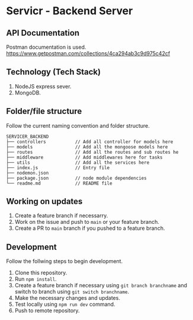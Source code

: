 # Servicr - Backend Server

## API Documentation

Postman documentation is used.
https://www.getpostman.com/collections/4ca294ab3c9d975c42cf

## Technology (Tech Stack)

1. NodeJS express sever.
1. MongoDB.

## Folder/file structure

Follow the current naming convention and folder structure.

```
SERVICER_BACKEND
├── controllers           // Add all controller for models here
├── models                // Add all the mongoose models here
├── routes                // Add all the routes and sub routes he
├── middleware            // Add middlewares here for tasks
├── utils                 // Add all the services here
├── index.js              // Entry file
├── nodemon.json          
├── package.json          // node module dependencies
└── readme.md             // README file
```

## Working on updates

1. Create a feature branch if necessarry.
1. Work on the issue and push to `main` or your feature branch.
1. Create a PR to `main` branch if you pushed to a feature branch.

## Development

Follow the follwing steps to begin development.

1. Clone this repository.
1. Run `npm install`.
1. Create a feature branch if necessary using `git branch branchname` and switch to branch using `git switch branchname`.
1. Make the necessary changes and updates.
1. Test locally using `npm run dev` command.
1. Push to remote repository.
